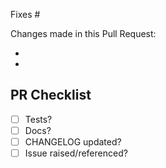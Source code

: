 
<!-- Does this PR fix an issue or relate to an existing discussion? Please link it below after "Fixes #" -->

Fixes #

Changes made in this Pull Request:
<!-- Summarise changes made with dot points below -->
 - 
 - 


PR Checklist
------------
 - [ ] Tests?
 - [ ] Docs?
 - [ ] CHANGELOG updated?
 - [ ] Issue raised/referenced?
